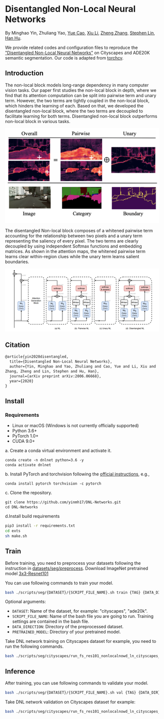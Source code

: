 # Disentangled Non-Local Neural Networks

By Minghao Yin, Zhuliang Yao, [Yue Cao](http://yue-cao.me/), [Xiu Li](https://scholar.google.com/citations?user=Xrh1OIUAAAAJ&hl=zh-CN), [Zheng Zhang](https://stupidzz.github.io/), [Stephen Lin](https://scholar.google.com/citations?hl=zh-CN&user=c3PYmxUAAAAJ), [Han Hu](https://ancientmooner.github.io/).

We provide related codes and configuration files to reproduce the ["Disentangled Non-Local Neural Networks"](https://arxiv.org/pdf/2006.06668.pdf) on Cityscapes and ADE20K semantic segmentation. Our code is adapted from [torchcv](https://github.com/donnyyou/torchcv).

## Introduction 

The non-local block models long-range dependency in many computer vision tasks. Our paper first studies the non-local block in depth, where we find that its attention computation can be split into pairwise term and unary term. However, the two terms are tightly coupled in the non-local block, which hinders the learning of each. 
Based on that, we developed the disentangled non-local block, where the two terms are decoupled to facilitate learning for both terms. Disentangled non-local block outperforms non-local block in various tasks.

<div align="center">
  <img src="demo/dnl.png" width="600" />
</div>

The disentangled Non-local block composes of a whitened pairwise term accounting for the relationship between two pixels and a unary term representing the saliency of every pixel. The two terms are clearly decoupled by using independent Softmax functions and embedding matrices. As shown in the attention maps, the whitened pairwise term learns clear within-region clues while the unary term learns salient boundaries.

<div align="center">
  <img src="demo/dnl_structure.PNG" width="600" />
</div>



## Citation
```
@article{yin2020disentangled,
  title={Disentangled Non-Local Neural Networks},
  author={Yin, Minghao and Yao, Zhuliang and Cao, Yue and Li, Xiu and Zhang, Zheng and Lin, Stephen and Hu, Han},
  journal={arXiv preprint arXiv:2006.06668},
  year={2020}
}
```

## Install

### Requirements

- Linux or macOS (Windows is not currently officially supported)
- Python 3.6+
- PyTorch 1.0+
- CUDA 9.0+ 

a. Create a conda virtual environment and activate it.

```shell
conda create -n dnlnet python=3.6 -y
conda activate dnlnet
```
b. Install PyTorch and torchvision following the [official instructions](https://pytorch.org/), e.g.,

```shell
conda install pytorch torchvision -c pytorch
```

c. Clone the repository.

```shell
git clone https://github.com/yinmh17/DNL-Networks.git
cd DNL-Networks
```

d.Install build requirements 
```bash
pip3 install -r requirements.txt
cd exts
sh make.sh
```

## Train
Before training, you need to preprocess your datasets following the instruction in [datasets/seg/preprocess](https://github.com/yinmh17/DNL-Networks/tree/master/datasets/seg).
Download ImageNet pretrained model [3x3-Resnet101](https://drive.google.com/open?id=1bUzCKazlh8ElGVYWlABBAb0b0uIqFgtR)

You can use following commands to train your model.
```bash
bash ./scripts/seg/{DATASET}/{SCRIPT_FILE_NAME}.sh train {TAG} {DATA_DIR}  {PRETRAINED_MODEL} 
```

Optional arguments:
- `DATASET`: Name of the dataset, for example: "cityscapes", "ade20k".
- `SCRIPT_FILE_NAME`: Name of the bash file you are going to run. Training settings are contained in the bash file.
- `DATA_DIRECTION`: Directory of the preprocessed dataset.
- `PRETRAINED_MODEL`: Directory of  your pretrained model.

Take DNL network training on Cityscapes dataset for example, you need to run the following commands.
```bash
bash ./scripts/seg/cityscapes/run_fs_res101_nonlocalnowd_ln_cityscapes_seg.sh train tag  /torchcv/data/cityscapes   ./pretrained_models/3x3resnet101-imagenet.pth 
```

## Inference
After training, you can use following commands to validate your model.
```bash
bash ./scripts/seg/{DATASET}/{SCRIPT_FILE_NAME}.sh val {TAG} {DATA_DIR} 
```

Take DNL network validation on Cityscapes dataset for example:
```bash
bash ./scripts/seg/cityscapes/run_fs_res101_nonlocalnowd_ln_cityscapes_seg.sh val tag  /torchcv/data/cityscapes  
```


